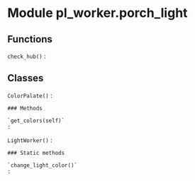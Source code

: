 Module pl_worker.porch_light
============================

Functions
---------

    
`check_hub()`
:   

Classes
-------

`ColorPalate()`
:   

    ### Methods

    `get_colors(self)`
    :

`LightWorker()`
:   

    ### Static methods

    `change_light_color()`
    :